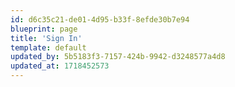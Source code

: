 ```yaml
---
id: d6c35c21-de01-4d95-b33f-8efde30b7e94
blueprint: page
title: 'Sign In'
template: default
updated_by: 5b5183f3-7157-424b-9942-d3248577a4d8
updated_at: 1718452573
---
```

